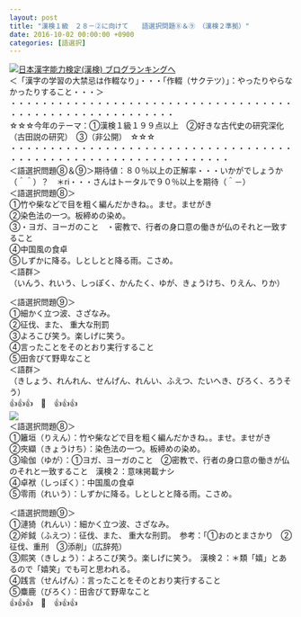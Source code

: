```yaml
---
layout: post
title: "漢検１級　２８－②に向けて　　語選択問題⑧＆⑨　（漢検２準拠）"
date: 2016-10-02 00:00:00 +0900
categories: [語選択]
---
```


[![](/syuusyuu9701/assets/images/漢検１級-２８－②に向けて-語選択問題⑧＆⑨-（漢検２準拠）-br_c_3028_1.gif)](http://blog.with2.net/link.php?1659096:3028 "日本漢字能力検定(漢検) ブログランキングへ")[日本漢字能力検定(漢検) ブログランキングへ](http://blog.with2.net/link.php?1659096:3028)  
＜「漢字の学習の大禁忌は作輟なり」・・・「作輟（サクテツ）」：やったりやらなかったりすること・・・＞  
・・・・・・・・・・・・・・・・・・・・・・・・・・・・・・・・・・・・・・・・・・・・・・・・・・・・・・・・・  
☆☆☆今年のテーマ：①漢検１級１９９点以上　②好きな古代史の研究深化（古田説の研究）　③（非公開）　☆☆☆　　  
・・・・・・・・・・・・・・・・・・・・・・・・・・・・・・・・・・・・・・・・・・・・・・・・・・・・・・・・・・・・・・・・  
＜語選択問題⑧＆⑨＞期待値：８０％以上の正解率・・・いかがでしょうか（＾＾）？　＊ri・・・さんはトータルで９０％以上を期待（＾－）  
＜語選択問題⑧＞  
①竹や柴などで目を粗く編んだかきね。。ませ。ませがき   
②染色法の一つ。板締めの染め。  
③・ヨガ、ヨーガのこと　・密教で、行者の身口意の働きが仏のそれと一致すること　　　　　　　  
④中国風の食卓  
⑤しずかに降る。しとしとと降る雨。こさめ。  
＜語群＞  
（いんう、れいう、しっぽく、かんたく、ゆが、きょうけち、りえん、りか）  
  
＜語選択問題⑨＞  
①細かく立つ波、さざなみ。  
②征伐、また、 重大な刑罰  
③よろこび笑う。楽しげに笑う。  
④言ったことをそのとおり実行すること　  
⑤田舎びて野卑なこと  
＜語群＞  
（きしょう、れんれん、せんげん、れんい、ふえつ、たいへき、びろく、ろうそう）　  
👍👍👍　🐒　👍👍👍  
![](/syuusyuu9701/assets/images/漢検１級-２８－②に向けて-語選択問題⑧＆⑨-（漢検２準拠）-af6fc74a8ca96359ce6e8b1891bb185c.jpg)  
＜語選択問題⑧＞  
①籬垣（りえん）：竹や柴などで目を粗く編んだかきね。。ませ。ませがき   
②夾纈（きょうけち）：染色法の一つ。板締めの染め。  
③瑜伽（ゆが）：①ヨガ、ヨーガのこと　②密教で、行者の身口意の働きが仏のそれと一致すること　漢検２：意味掲載ナシ　　　　　　  
④卓袱（しっぽく）：中国風の食卓  
⑤零雨（れいう）：しずかに降る。しとしとと降る雨。こさめ。  
  
＜語選択問題⑨＞  
①漣猗（れんい）：細かく立つ波、さざなみ。  
②斧鉞（ふえつ）：征伐、また、 重大な刑罰。　参考：「①おのとまさかり　②征伐、重刑　③添削」（広辞苑）  
③熙笑（きしょう）：よろこび笑う。楽しげに笑う。　漢検２：＊類「嬉」とあるので「嬉笑」でも可と思われる。  
④践言（せんげん）：言ったことをそのとおり実行すること　  
⑤麋鹿（びろく）：田舎びて野卑なこと  
👍👍👍　🐒　👍👍👍  
　  
